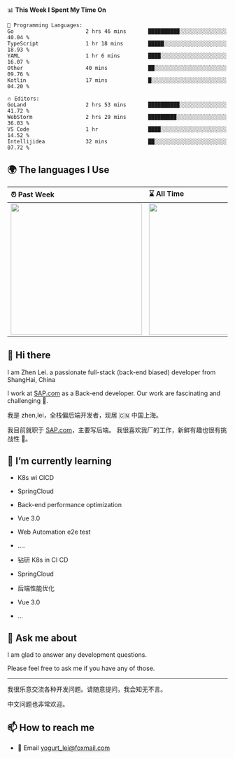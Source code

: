 <!--START_SECTION:waka-->
📊 **This Week I Spent My Time On** 

```text
💬 Programming Languages: 
Go                       2 hrs 46 mins       ██████████░░░░░░░░░░░░░░░   40.04 % 
TypeScript               1 hr 18 mins        █████░░░░░░░░░░░░░░░░░░░░   18.93 % 
YAML                     1 hr 6 mins         ████░░░░░░░░░░░░░░░░░░░░░   16.07 % 
Other                    40 mins             ██░░░░░░░░░░░░░░░░░░░░░░░   09.76 % 
Kotlin                   17 mins             █░░░░░░░░░░░░░░░░░░░░░░░░   04.20 % 

🔥 Editors: 
GoLand                   2 hrs 53 mins       ██████████░░░░░░░░░░░░░░░   41.72 % 
WebStorm                 2 hrs 29 mins       █████████░░░░░░░░░░░░░░░░   36.03 % 
VS Code                  1 hr                ████░░░░░░░░░░░░░░░░░░░░░   14.52 % 
Intellijidea             32 mins             ██░░░░░░░░░░░░░░░░░░░░░░░   07.72 % 
```


<!--END_SECTION:waka-->


## 🌍 The languages I Use

| ⏰ Past Week                                                                                                                                                  | ⌛️ All Time                                                                                                                                                  |
| :------------------------------------------------------------------------------------------------------------------------------------------------------------ | :------------------------------------------------------------------------------------------------------------------------------------------------------------ |
| <a href="https://wakatime.com/@9a64fd4e-85ff-48a6-a0c1-e09ecd80bab9"> <img src="https://wakatime.com/share/@9a64fd4e-85ff-48a6-a0c1-e09ecd80bab9/5f97c4a7-f918-43db-bace-c48898f1cd61.svg" height="300px"></a> | <a href="https://wakatime.com/@9a64fd4e-85ff-48a6-a0c1-e09ecd80bab9"><img src="https://wakatime.com/share/@9a64fd4e-85ff-48a6-a0c1-e09ecd80bab9/455e730b-0452-4b83-9bc2-fb46e42553a7.svg" height="300px"></a> |

## 👋 Hi there

I am Zhen Lei. a passionate full-stack (back-end biased) developer from ShangHai, China

I work at [SAP.com](https://www.sap.com) as a Back-end developer.
Our work are fascinating and challenging 💪.

我是 zhen,lei，全栈偏后端开发者，现居 🇨🇳 中国上海。

我目前就职于 [SAP.com](https://www.sap.cn)，主要写后端。
我很喜欢我厂的工作，新鲜有趣也很有挑战性 💪。

## 🌱 I’m currently learning

- K8s wi CICD
- SpringCloud
- Back-end performance optimization
- Vue 3.0
- Web Automation e2e test
- ....

- 钻研 K8s in CI CD
- SpringCloud
- 后端性能优化
- Vue 3.0
- ...

## 💬 Ask me about

I am glad to answer any development questions.

Please feel free to ask me if you have any of those.

---

我很乐意交流各种开发问题。请随意提问，我会知无不言。

中文问题也非常欢迎。

## 📫 How to reach me

- 📧 Email [yogurt_lei@foxmail.com](mailto:yogurt_lei@foxmail.com)
